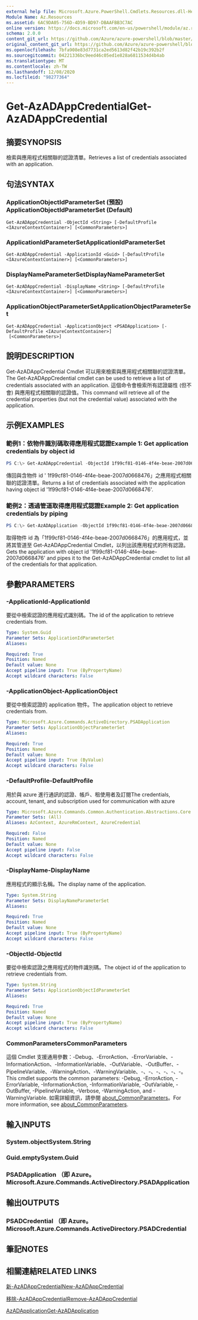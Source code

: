 ```yaml
---
external help file: Microsoft.Azure.PowerShell.Cmdlets.Resources.dll-Help.xml
Module Name: Az.Resources
ms.assetid: 6AC9DA05-756D-4D59-BD97-DBAAFBB3C7AC
online version: https://docs.microsoft.com/en-us/powershell/module/az.resources/get-azadappcredential
schema: 2.0.0
content_git_url: https://github.com/Azure/azure-powershell/blob/master/src/Resources/Resources/help/Get-AzADAppCredential.md
original_content_git_url: https://github.com/Azure/azure-powershell/blob/master/src/Resources/Resources/help/Get-AzADAppCredential.md
ms.openlocfilehash: 7bfa908e83d7731ca2ed5613d82f42b19c392b2f
ms.sourcegitcommit: 04221336bc9eed46c05ed1e828a6811534d4b4ab
ms.translationtype: MT
ms.contentlocale: zh-TW
ms.lasthandoff: 12/08/2020
ms.locfileid: "98277364"
---
```

# <span data-ttu-id="1e6bc-101">Get-AzADAppCredential</span><span class="sxs-lookup"><span data-stu-id="1e6bc-101">Get-AzADAppCredential</span></span>

## <span data-ttu-id="1e6bc-102">摘要</span><span class="sxs-lookup"><span data-stu-id="1e6bc-102">SYNOPSIS</span></span>
<span data-ttu-id="1e6bc-103">檢索與應用程式相關聯的認證清單。</span><span class="sxs-lookup"><span data-stu-id="1e6bc-103">Retrieves a list of credentials associated with an application.</span></span>

## <span data-ttu-id="1e6bc-104">句法</span><span class="sxs-lookup"><span data-stu-id="1e6bc-104">SYNTAX</span></span>

### <span data-ttu-id="1e6bc-105">ApplicationObjectIdParameterSet (預設) </span><span class="sxs-lookup"><span data-stu-id="1e6bc-105">ApplicationObjectIdParameterSet (Default)</span></span>
```
Get-AzADAppCredential -ObjectId <String> [-DefaultProfile <IAzureContextContainer>] [<CommonParameters>]
```

### <span data-ttu-id="1e6bc-106">ApplicationIdParameterSet</span><span class="sxs-lookup"><span data-stu-id="1e6bc-106">ApplicationIdParameterSet</span></span>
```
Get-AzADAppCredential -ApplicationId <Guid> [-DefaultProfile <IAzureContextContainer>] [<CommonParameters>]
```

### <span data-ttu-id="1e6bc-107">DisplayNameParameterSet</span><span class="sxs-lookup"><span data-stu-id="1e6bc-107">DisplayNameParameterSet</span></span>
```
Get-AzADAppCredential -DisplayName <String> [-DefaultProfile <IAzureContextContainer>] [<CommonParameters>]
```

### <span data-ttu-id="1e6bc-108">ApplicationObjectParameterSet</span><span class="sxs-lookup"><span data-stu-id="1e6bc-108">ApplicationObjectParameterSet</span></span>
```
Get-AzADAppCredential -ApplicationObject <PSADApplication> [-DefaultProfile <IAzureContextContainer>]
 [<CommonParameters>]
```

## <span data-ttu-id="1e6bc-109">說明</span><span class="sxs-lookup"><span data-stu-id="1e6bc-109">DESCRIPTION</span></span>
<span data-ttu-id="1e6bc-110">Get-AzADAppCredential Cmdlet 可以用來檢索與應用程式相關聯的認證清單。</span><span class="sxs-lookup"><span data-stu-id="1e6bc-110">The Get-AzADAppCredential cmdlet can be used to retrieve a list of credentials associated with an application.</span></span>
<span data-ttu-id="1e6bc-111">這個命令會檢索所有認證屬性 (但不會) 與應用程式相關聯的認證值。</span><span class="sxs-lookup"><span data-stu-id="1e6bc-111">This command will retrieve all of the credential properties (but not the credential value) associated with the application.</span></span>

## <span data-ttu-id="1e6bc-112">示例</span><span class="sxs-lookup"><span data-stu-id="1e6bc-112">EXAMPLES</span></span>

### <span data-ttu-id="1e6bc-113">範例1：依物件識別碼取得應用程式認證</span><span class="sxs-lookup"><span data-stu-id="1e6bc-113">Example 1: Get application credentials by object id</span></span>

```powershell
PS C:\> Get-AzADAppCredential -ObjectId 1f99cf81-0146-4f4e-beae-2007d0668476
```

<span data-ttu-id="1e6bc-114">傳回與含物件 id ' 1f99cf81-0146-4f4e-beae-2007d0668476」之應用程式相關聯的認證清單。</span><span class="sxs-lookup"><span data-stu-id="1e6bc-114">Returns a list of credentials associated with the application having object id '1f99cf81-0146-4f4e-beae-2007d0668476'.</span></span>

### <span data-ttu-id="1e6bc-115">範例2：透過管道取得應用程式認證</span><span class="sxs-lookup"><span data-stu-id="1e6bc-115">Example 2: Get application credentials by piping</span></span>

```powershell
PS C:\> Get-AzADApplication -ObjectId 1f99cf81-0146-4f4e-beae-2007d0668476 | Get-AzADAppCredential
```

<span data-ttu-id="1e6bc-116">取得物件 id 為「1f99cf81-0146-4f4e-beae-2007d0668476」的應用程式，並將其管道至 Get-AzADAppCredential Cmdlet，以列出該應用程式的所有認證。</span><span class="sxs-lookup"><span data-stu-id="1e6bc-116">Gets the application with object id '1f99cf81-0146-4f4e-beae-2007d0668476' and pipes it to the Get-AzADAppCredential cmdlet to list all of the credentials for that application.</span></span>

## <span data-ttu-id="1e6bc-117">參數</span><span class="sxs-lookup"><span data-stu-id="1e6bc-117">PARAMETERS</span></span>

### <span data-ttu-id="1e6bc-118">-ApplicationId</span><span class="sxs-lookup"><span data-stu-id="1e6bc-118">-ApplicationId</span></span>
<span data-ttu-id="1e6bc-119">要從中檢索認證的應用程式識別碼。</span><span class="sxs-lookup"><span data-stu-id="1e6bc-119">The id of the application to retrieve credentials from.</span></span>

```yaml
Type: System.Guid
Parameter Sets: ApplicationIdParameterSet
Aliases:

Required: True
Position: Named
Default value: None
Accept pipeline input: True (ByPropertyName)
Accept wildcard characters: False
```

### <span data-ttu-id="1e6bc-120">-ApplicationObject</span><span class="sxs-lookup"><span data-stu-id="1e6bc-120">-ApplicationObject</span></span>
<span data-ttu-id="1e6bc-121">要從中檢索認證的 application 物件。</span><span class="sxs-lookup"><span data-stu-id="1e6bc-121">The application object to retrieve credentials from.</span></span>

```yaml
Type: Microsoft.Azure.Commands.ActiveDirectory.PSADApplication
Parameter Sets: ApplicationObjectParameterSet
Aliases:

Required: True
Position: Named
Default value: None
Accept pipeline input: True (ByValue)
Accept wildcard characters: False
```

### <span data-ttu-id="1e6bc-122">-DefaultProfile</span><span class="sxs-lookup"><span data-stu-id="1e6bc-122">-DefaultProfile</span></span>
<span data-ttu-id="1e6bc-123">用於與 azure 進行通訊的認證、帳戶、租使用者及訂閱</span><span class="sxs-lookup"><span data-stu-id="1e6bc-123">The credentials, account, tenant, and subscription used for communication with azure</span></span>

```yaml
Type: Microsoft.Azure.Commands.Common.Authentication.Abstractions.Core.IAzureContextContainer
Parameter Sets: (All)
Aliases: AzContext, AzureRmContext, AzureCredential

Required: False
Position: Named
Default value: None
Accept pipeline input: False
Accept wildcard characters: False
```

### <span data-ttu-id="1e6bc-124">-DisplayName</span><span class="sxs-lookup"><span data-stu-id="1e6bc-124">-DisplayName</span></span>
<span data-ttu-id="1e6bc-125">應用程式的顯示名稱。</span><span class="sxs-lookup"><span data-stu-id="1e6bc-125">The display name of the application.</span></span>

```yaml
Type: System.String
Parameter Sets: DisplayNameParameterSet
Aliases:

Required: True
Position: Named
Default value: None
Accept pipeline input: True (ByPropertyName)
Accept wildcard characters: False
```

### <span data-ttu-id="1e6bc-126">-ObjectId</span><span class="sxs-lookup"><span data-stu-id="1e6bc-126">-ObjectId</span></span>
<span data-ttu-id="1e6bc-127">要從中檢索認證之應用程式的物件識別碼。</span><span class="sxs-lookup"><span data-stu-id="1e6bc-127">The object id of the application to retrieve credentials from.</span></span>

```yaml
Type: System.String
Parameter Sets: ApplicationObjectIdParameterSet
Aliases:

Required: True
Position: Named
Default value: None
Accept pipeline input: True (ByPropertyName)
Accept wildcard characters: False
```

### <span data-ttu-id="1e6bc-128">CommonParameters</span><span class="sxs-lookup"><span data-stu-id="1e6bc-128">CommonParameters</span></span>
<span data-ttu-id="1e6bc-129">這個 Cmdlet 支援通用參數：-Debug、-ErrorAction、-ErrorVariable、-InformationAction、-InformationVariable、-OutVariable、-OutBuffer、-PipelineVariable、-WarningAction、-WarningVariable、-、-、-、-、-、-。</span><span class="sxs-lookup"><span data-stu-id="1e6bc-129">This cmdlet supports the common parameters: -Debug, -ErrorAction, -ErrorVariable, -InformationAction, -InformationVariable, -OutVariable, -OutBuffer, -PipelineVariable, -Verbose, -WarningAction, and -WarningVariable.</span></span> <span data-ttu-id="1e6bc-130">如需詳細資訊，請參閱 [about_CommonParameters](http://go.microsoft.com/fwlink/?LinkID=113216)。</span><span class="sxs-lookup"><span data-stu-id="1e6bc-130">For more information, see [about_CommonParameters](http://go.microsoft.com/fwlink/?LinkID=113216).</span></span>

## <span data-ttu-id="1e6bc-131">輸入</span><span class="sxs-lookup"><span data-stu-id="1e6bc-131">INPUTS</span></span>

### <span data-ttu-id="1e6bc-132">System.object</span><span class="sxs-lookup"><span data-stu-id="1e6bc-132">System.String</span></span>

### <span data-ttu-id="1e6bc-133">Guid.empty</span><span class="sxs-lookup"><span data-stu-id="1e6bc-133">System.Guid</span></span>

### <span data-ttu-id="1e6bc-134">PSADApplication （即 Azure。</span><span class="sxs-lookup"><span data-stu-id="1e6bc-134">Microsoft.Azure.Commands.ActiveDirectory.PSADApplication</span></span>

## <span data-ttu-id="1e6bc-135">輸出</span><span class="sxs-lookup"><span data-stu-id="1e6bc-135">OUTPUTS</span></span>

### <span data-ttu-id="1e6bc-136">PSADCredential （即 Azure。</span><span class="sxs-lookup"><span data-stu-id="1e6bc-136">Microsoft.Azure.Commands.ActiveDirectory.PSADCredential</span></span>

## <span data-ttu-id="1e6bc-137">筆記</span><span class="sxs-lookup"><span data-stu-id="1e6bc-137">NOTES</span></span>

## <span data-ttu-id="1e6bc-138">相關連結</span><span class="sxs-lookup"><span data-stu-id="1e6bc-138">RELATED LINKS</span></span>

[<span data-ttu-id="1e6bc-139">新-AzADAppCredential</span><span class="sxs-lookup"><span data-stu-id="1e6bc-139">New-AzADAppCredential</span></span>](./New-AzADAppCredential.md)

[<span data-ttu-id="1e6bc-140">移除-AzADAppCredential</span><span class="sxs-lookup"><span data-stu-id="1e6bc-140">Remove-AzADAppCredential</span></span>](./Remove-AzADAppCredential.md)

[<span data-ttu-id="1e6bc-141">AzADApplication</span><span class="sxs-lookup"><span data-stu-id="1e6bc-141">Get-AzADApplication</span></span>](./Get-AzADApplication.md)

